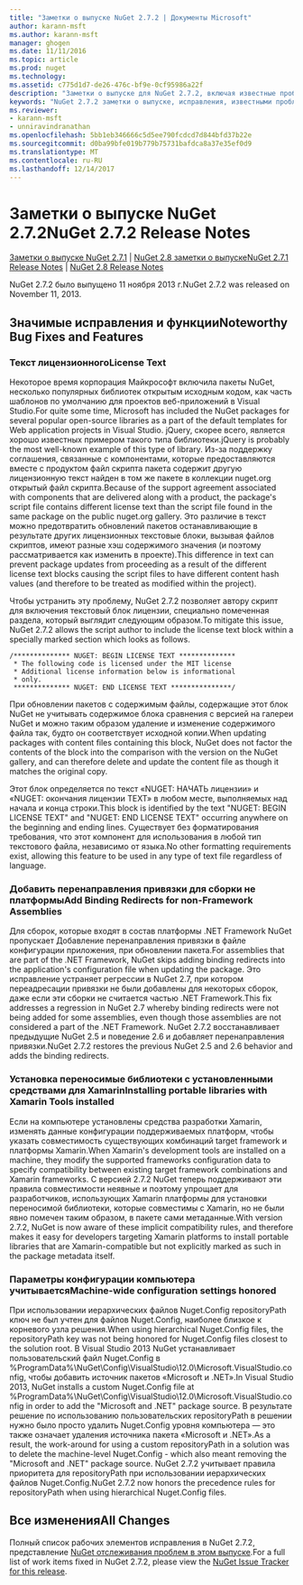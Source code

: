 ```yaml
---
title: "Заметки о выпуске NuGet 2.7.2 | Документы Microsoft"
author: karann-msft
ms.author: karann-msft
manager: ghogen
ms.date: 11/11/2016
ms.topic: article
ms.prod: nuget
ms.technology: 
ms.assetid: c775d1d7-de26-476c-bf9e-0cf95986a22f
description: "Заметки о выпуске для NuGet 2.7.2, включая известные проблемы, исправленные ошибки, добавленные функции и DCR."
keywords: "NuGet 2.7.2 заметки о выпуске, исправления, известными проблемами, добавлены функции, DCR"
ms.reviewer:
- karann-msft
- unniravindranathan
ms.openlocfilehash: 5bb1eb346666c5d5ee790fcdcd7d844bfd37b22e
ms.sourcegitcommit: d0ba99bfe019b779b75731bafdca8a37e35ef0d9
ms.translationtype: MT
ms.contentlocale: ru-RU
ms.lasthandoff: 12/14/2017
---
```

# <a name="nuget-272-release-notes"></a><span data-ttu-id="02d2d-104">Заметки о выпуске NuGet 2.7.2</span><span class="sxs-lookup"><span data-stu-id="02d2d-104">NuGet 2.7.2 Release Notes</span></span>

<span data-ttu-id="02d2d-105">[Заметки о выпуске NuGet 2.7.1](../release-notes/nuget-2.7.1.md) | [NuGet 2.8 заметки о выпуске](../release-notes/nuget-2.8.md)</span><span class="sxs-lookup"><span data-stu-id="02d2d-105">[NuGet 2.7.1 Release Notes](../release-notes/nuget-2.7.1.md) | [NuGet 2.8 Release Notes](../release-notes/nuget-2.8.md)</span></span>

<span data-ttu-id="02d2d-106">NuGet 2.7.2 было выпущено 11 ноября 2013 г.</span><span class="sxs-lookup"><span data-stu-id="02d2d-106">NuGet 2.7.2 was released on November 11, 2013.</span></span>

## <a name="noteworthy-bug-fixes-and-features"></a><span data-ttu-id="02d2d-107">Значимые исправления и функции</span><span class="sxs-lookup"><span data-stu-id="02d2d-107">Noteworthy Bug Fixes and Features</span></span>

### <a name="license-text"></a><span data-ttu-id="02d2d-108">Текст лицензионного</span><span class="sxs-lookup"><span data-stu-id="02d2d-108">License Text</span></span>
<span data-ttu-id="02d2d-109">Некоторое время корпорация Майкрософт включила пакеты NuGet, несколько популярных библиотек открытым исходным кодом, как часть шаблонов по умолчанию для проектов веб-приложений в Visual Studio.</span><span class="sxs-lookup"><span data-stu-id="02d2d-109">For quite some time, Microsoft has included the NuGet packages for several popular open-source libraries as a part of the default templates for Web application projects in Visual Studio.</span></span> <span data-ttu-id="02d2d-110">jQuery, скорее всего, является хорошо известных примером такого типа библиотеки.</span><span class="sxs-lookup"><span data-stu-id="02d2d-110">jQuery is probably the most well-known example of this type of library.</span></span> <span data-ttu-id="02d2d-111">Из-за поддержку соглашения, связанные с компонентами, которые предоставляются вместе с продуктом файл скрипта пакета содержит другую лицензионную текст найден в том же пакете в коллекции nuget.org открытый файл скрипта.</span><span class="sxs-lookup"><span data-stu-id="02d2d-111">Because of the support agreement associated with components that are delivered along with a product, the package's script file contains different license text than the script file found in the same package on the public nuget.org gallery.</span></span> <span data-ttu-id="02d2d-112">Это различие в текст можно предотвратить обновлений пакетов останавливающие в результате других лицензионных текстовые блоки, вызывая файлов скриптов, имеют разные хэш содержимого значения (и поэтому рассматривается как изменить в проекте).</span><span class="sxs-lookup"><span data-stu-id="02d2d-112">This difference in text can prevent package updates from proceeding as a result of the different license text blocks causing the script files to have different content hash values (and therefore to be treated as modified within the project).</span></span>

<span data-ttu-id="02d2d-113">Чтобы устранить эту проблему, NuGet 2.7.2 позволяет автору скрипт для включения текстовый блок лицензии, специально помеченная раздела, который выглядит следующим образом.</span><span class="sxs-lookup"><span data-stu-id="02d2d-113">To mitigate this issue, NuGet 2.7.2 allows the script author to include the license text block within a specially marked section which looks as follows.</span></span>

    /************** NUGET: BEGIN LICENSE TEXT **************
     * The following code is licensed under the MIT license
     * Additional license information below is informational
     * only.
     ************** NUGET: END LICENSE TEXT ***************/

<span data-ttu-id="02d2d-114">При обновлении пакетов с содержимым файлы, содержащие этот блок NuGet не учитывать содержимое блока сравнения с версией на галереи NuGet и можно таким образом удаление и изменение содержимого файла так, будто он соответствует исходной копии.</span><span class="sxs-lookup"><span data-stu-id="02d2d-114">When updating packages with content files containing this block, NuGet does not factor the contents of the block into the comparison with the version on the NuGet gallery, and can therefore delete and update the content file as though it matches the original copy.</span></span>

<span data-ttu-id="02d2d-115">Этот блок определяется по текст «NUGET: НАЧАТЬ лицензии» и «NUGET: окончания лицензии TEXT» в любом месте, выполняемых над начала и конца строки.</span><span class="sxs-lookup"><span data-stu-id="02d2d-115">This block is identified by the text "NUGET: BEGIN LICENSE TEXT" and "NUGET: END LICENSE TEXT" occurring anywhere on the beginning and ending lines.</span></span>  <span data-ttu-id="02d2d-116">Существует без форматирования требования, что этот компонент для использования в любой тип текстового файла, независимо от языка.</span><span class="sxs-lookup"><span data-stu-id="02d2d-116">No other formatting requirements exist, allowing this feature to be used in any type of text file regardless of language.</span></span>

### <a name="add-binding-redirects-for-non-framework-assemblies"></a><span data-ttu-id="02d2d-117">Добавить перенаправления привязки для сборки не платформы</span><span class="sxs-lookup"><span data-stu-id="02d2d-117">Add Binding Redirects for non-Framework Assemblies</span></span>
<span data-ttu-id="02d2d-118">Для сборок, которые входят в состав платформы .NET Framework NuGet пропускает Добавление перенаправления привязки в файле конфигурации приложения, при обновлении пакета.</span><span class="sxs-lookup"><span data-stu-id="02d2d-118">For assemblies that are part of the .NET Framework, NuGet skips adding binding redirects into the application's configuration file when updating the package.</span></span> <span data-ttu-id="02d2d-119">Это исправление устраняет регрессии в NuGet 2.7, при котором переадресации привязки не были добавлены для некоторых сборок, даже если эти сборки не считается частью .NET Framework.</span><span class="sxs-lookup"><span data-stu-id="02d2d-119">This fix addresses a regression in NuGet 2.7 whereby binding redirects were not being added for some assemblies, even though those assemblies are not considered a part of the .NET Framework.</span></span> <span data-ttu-id="02d2d-120">NuGet 2.7.2 восстанавливает предыдущие NuGet 2.5 и поведение 2.6 и добавляет перенаправления привязки.</span><span class="sxs-lookup"><span data-stu-id="02d2d-120">NuGet 2.7.2 restores the previous NuGet 2.5 and 2.6 behavior and adds the binding redirects.</span></span>

### <a name="installing-portable-libraries-with-xamarin-tools-installed"></a><span data-ttu-id="02d2d-121">Установка переносимые библиотеки с установленными средствами для Xamarin</span><span class="sxs-lookup"><span data-stu-id="02d2d-121">Installing portable libraries with Xamarin Tools installed</span></span>
<span data-ttu-id="02d2d-122">Если на компьютере установлены средства разработки Xamarin, изменять данные конфигурации поддерживаемых платформ, чтобы указать совместимость существующих комбинаций target framework и платформы Xamarin.</span><span class="sxs-lookup"><span data-stu-id="02d2d-122">When Xamarin's development tools are installed on a machine, they modify the supported frameworks configuration data to specify compatibility between existing target framework combinations and Xamarin frameworks.</span></span> <span data-ttu-id="02d2d-123">С версией 2.7.2 NuGet теперь поддерживают эти правила совместимости неявные и поэтому упрощает для разработчиков, использующих Xamarin платформы для установки переносимой библиотеки, которые совместимы с Xamarin, но не были явно помечен таким образом, в пакете сами метаданные.</span><span class="sxs-lookup"><span data-stu-id="02d2d-123">With version 2.7.2, NuGet is now aware of these implicit compatibility rules, and therefore makes it easy for developers targeting Xamarin platforms to install portable libraries that are Xamarin-compatible but not explicitly marked as such in the package metadata itself.</span></span>

### <a name="machine-wide-configuration-settings-honored"></a><span data-ttu-id="02d2d-124">Параметры конфигурации компьютера учитывается</span><span class="sxs-lookup"><span data-stu-id="02d2d-124">Machine-wide configuration settings honored</span></span>
<span data-ttu-id="02d2d-125">При использовании иерархических файлов Nuget.Config repositoryPath ключ не был учтен для файлов Nuget.Config, наиболее близкое к корневого узла решения.</span><span class="sxs-lookup"><span data-stu-id="02d2d-125">When using hierarchical Nuget.Config files, the repositoryPath key was not being honored for Nuget.Config files closest to the solution root.</span></span> <span data-ttu-id="02d2d-126">В Visual Studio 2013 NuGet устанавливает пользовательский файл Nuget.Config в %ProgramData%\NuGet\Config\VisualStudio\12.0\Microsoft.VisualStudio.config, чтобы добавить источник пакетов «Microsoft и .NET».</span><span class="sxs-lookup"><span data-stu-id="02d2d-126">In Visual Studio 2013, NuGet installs a custom Nuget.Config file at %ProgramData%\NuGet\Config\VisualStudio\12.0\Microsoft.VisualStudio.config in order to add the "Microsoft and .NET" package source.</span></span> <span data-ttu-id="02d2d-127">В результате решение по использованию пользовательских repositoryPath в решении нужно было просто удалить Nuget.Config уровня компьютера — это также означает удаления источника пакета «Microsoft и .NET».</span><span class="sxs-lookup"><span data-stu-id="02d2d-127">As a result, the work-around for using a custom repositoryPath in a solution was to delete the machine-level Nuget.Config - which also meant removing the "Microsoft and .NET" package source.</span></span> <span data-ttu-id="02d2d-128">NuGet 2.7.2 учитывает правила приоритета для repositoryPath при использовании иерархических файлов Nuget.Config.</span><span class="sxs-lookup"><span data-stu-id="02d2d-128">NuGet 2.7.2 now honors the precedence rules for repositoryPath when using hierarchical Nuget.Config files.</span></span>

## <a name="all-changes"></a><span data-ttu-id="02d2d-129">Все изменения</span><span class="sxs-lookup"><span data-stu-id="02d2d-129">All Changes</span></span>
<span data-ttu-id="02d2d-130">Полный список рабочих элементов исправления в NuGet 2.7.2, представление [NuGet отслеживания проблем в этом выпуске](https://nuget.codeplex.com/workitem/list/advanced?keyword=&status=All&type=All&priority=All&release=NuGet%202.7.2&assignedTo=All&component=All&sortField=LastUpdatedDate&sortDirection=Descending&page=0&reasonClosed=Fixed).</span><span class="sxs-lookup"><span data-stu-id="02d2d-130">For a full list of work items fixed in NuGet 2.7.2, please view the [NuGet Issue Tracker for this release](https://nuget.codeplex.com/workitem/list/advanced?keyword=&status=All&type=All&priority=All&release=NuGet%202.7.2&assignedTo=All&component=All&sortField=LastUpdatedDate&sortDirection=Descending&page=0&reasonClosed=Fixed).</span></span>
